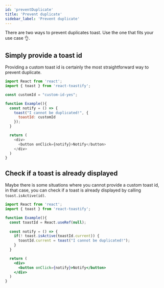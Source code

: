 ```yaml
---
id: 'preventDuplicate'
title: 'Prevent duplicate'
sidebar_label: 'Prevent duplicate'
---
```


There are two ways to prevent duplicates toast. Use the one that fits your use case 👌.

## Simply provide a toast id

Providing a custom toast id is certainly the most straightforward way to prevent duplicate.

```js
import React from 'react';
import { toast } from 'react-toastify';

const customId = "custom-id-yes";

function Example(){
  const notify = () => {
    toast("I cannot be duplicated!", {
      toastId: customId
    });
  }

  return (
    <div>
      <button onClick={notify}>Notify</button>
    </div>
  )
}
```

## Check if a toast is already displayed

Maybe there is some situations where you cannot provide a custom toast id, in that case, you can check if a toast is already displayed by calling `toast.isActive(id)`.

```jsx
import React from 'react';
import { toast } from 'react-toastify';

function Example(){
  const toastId = React.useRef(null);
  
  const notify = () => {
    if(! toast.isActive(toastId.current)) {
      toastId.current = toast("I cannot be duplicated!");
    }
  }

  return (
    <div>
      <button onClick={notify}>Notify</button>
    </div>
  )
}
```
